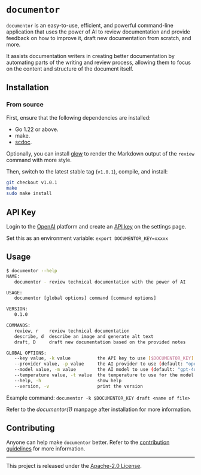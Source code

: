 # `documentor`

`documentor` is an easy-to-use, efficient, and powerful command-line
application that uses the power of AI to review documentation and
provide feedback on how to improve it, draft new documentation from
scratch, and more.

It assists documentation writers in creating better documentation by
automating parts of the writing and review process, allowing them to
focus on the content and structure of the document itself.

## Installation

### From source

First, ensure that the following dependencies are installed:

- Go 1.22 or above.
- make.
- [scdoc](https://git.sr.ht/~sircmpwn/scdoc).

Optionally, you can install
[glow](https://github.com/charmbracelet/glow) to render the Markdown
output of the `review` command with more style.

Then, switch to the latest stable tag (`v1.0.1`), compile, and install:

```bash
git checkout v1.0.1
make
sudo make install
```

## API Key
Login to the [OpenAI](https://platform.openai.com/) platform and create an [API key](https://platform.openai.com/settings) on the settings page.

Set this as an environment variable: `export DOCUMENTOR_KEY=xxxxx`

## Usage

```bash
$ documentor --help
NAME:
   documentor - review technical documentation with the power of AI

USAGE:
   documentor [global options] command [command options]

VERSION:
   0.1.0

COMMANDS:
   review, r    review technical documentation
   describe, d  describe an image and generate alt text
   draft, D     draft new documentation based on the provided notes

GLOBAL OPTIONS:
   --key value, -k value          the API key to use [$DOCUMENTOR_KEY]
   --provider value, -p value     the AI provider to use (default: "openai") [$DOCUMENTOR_PROVIDER]
   --model value, -m value        the AI model to use (default: "gpt-4o") [$DOCUMENTOR_MODEL]
   --temperature value, -t value  the temperature to use for the model (default: 0.8) [$DOCUMENTOR_TEMPERATURE]
   --help, -h                     show help
   --version, -v                  print the version
```

Example command:
`documentor -k $DOCUMENTOR_KEY draft <name of file>`

Refer to the _documentor(1)_ manpage after installation for more
information.

## Contributing

Anyone can help make `documentor` better. Refer to the [contribution
guidelines](CONTRIBUTING.md) for more information.

---

This project is released under the [Apache-2.0 License](LICENSE.md).
